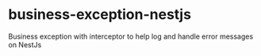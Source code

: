 # business-exception-nestjs
Business exception with interceptor to help log and handle error messages on NestJs
